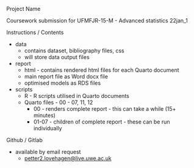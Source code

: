 Project Name

Coursework submission for UFMFJR-15-M - Advanced statistics 22jan_1

Instructions / Contents

- data
	- contains dataset, bibliography files, css
	- will store data output files
- report
	- html - contains rendered html files for each Quarto document
	- main report file as Word docx file
	- optimised models as RDS files
- scripts
	- R - R scripts utilised in Quarto documents
	- Quarto files - 00 - 07, 11, 12
		- 00 - renders complete report - this can take a while (15+ minutes)
		- 01-07 - children of complete report - these can be run individually

Github / Gitlab

- available by email request
	- petter2.lovehagen@live.uwe.ac.uk
